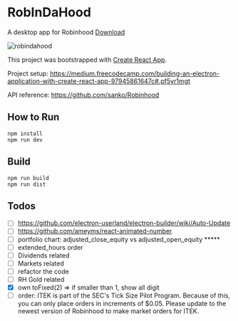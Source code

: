 # RobInDaHood
A desktop app for Robinhood
[Download](https://drive.google.com/open?id=0B2CuHilEdKOVa0pobnBMaTJTcmM)

![robindahood](http://i.imgur.com/6PT1tat.jpg)

This project was bootstrapped with [Create React App](https://github.com/facebookincubator/create-react-app).

Project setup: https://medium.freecodecamp.com/building-an-electron-application-with-create-react-app-97945861647c#.pf5yr1mgt

API reference: https://github.com/sanko/Robinhood


## How to Run
```shell
npm install
npm run dev
```

## Build
```shell
npm run build
npm run dist
```

## Todos
- [ ] https://github.com/electron-userland/electron-builder/wiki/Auto-Update
- [ ] https://github.com/ameyms/react-animated-number
- [ ] portfolio chart: adjusted_close_equity vs adjusted_open_equity *****
- [ ] extended_hours order
- [ ] Dividends related
- [ ] Markets related
- [ ] refactor the code
- [ ] RH Gold related
- [x] own toFixed(2) => if smaller than 1, show all digit
- [ ] order: ITEK is part of the SEC's Tick Size Pilot Program. Because of this, you can only place orders in increments of $0.05. Please update to the newest version of Robinhood to make market orders for ITEK.
